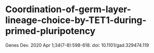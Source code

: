 # Coordination-of-germ-layer-lineage-choice-by-TET1-during-primed-pluripotency
Genes Dev. 2020 Apr 1;34(7-8):598-618. doi: 10.1101/gad.329474.119
